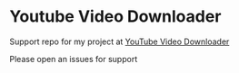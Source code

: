 # Youtube Video Downloader
Support repo for my project at [YouTube Video Downloader](URL)

Please open an issues for support

<!-- yeet the code -->
